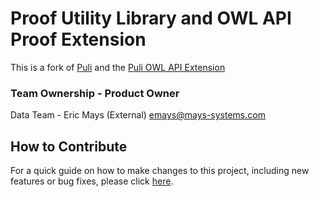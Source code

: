 # Proof Utility Library and OWL API Proof Extension

This is a fork of [Puli](https://github.com/liveontologies/puli) and the [Puli OWL API Extension](https://github.com/liveontologies/owlapi-proof)

### Team Ownership - Product Owner
Data Team - Eric Mays (External) <emays@mays-systems.com>

## How to Contribute

For a quick guide on how to make changes to this project, including new features or bug fixes, please click [here](doc/how-to-contribute.md).



